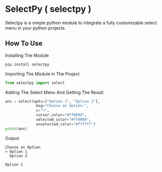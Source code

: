 # SelectPy ( selectpy )
Selectpy is a simple python module to integrate a fully customizable select menu in your python projects.

## How To Use

Installing The Module

```python
pip install selectpy
```

Importing The Module in The Project

```python
from selectpy import select
```

Adding The Select Menu And Getting The Result

```python
ans = select(opts=["Option 1", "Option 2"],
              msg="Choose an Option:",
              c=">",
              cursor_color="#ff0000",
              selected_color="#ff0000",
              unselected_color="#ffffff")
print(ans)
```

Output

```
Choose an Option
> Option 1
  Option 2

Option 1
```
